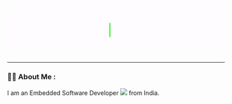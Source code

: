 <div id="header" align="center">
  <img src="Hello_Animation_GiF.gif" width="auto" height="auto"/>
</div>

---
### :woman_technologist: About Me :
I am an Embedded Software Developer <img src="https://media.giphy.com/media/noJHhSSBdR0lvWGZlF/giphy.gif" width="30"> from India.
